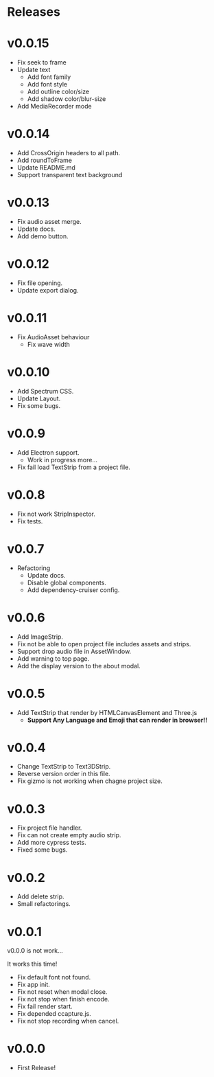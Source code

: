 # Releases

# v0.0.15
- Fix seek to frame
- Update text
  - Add font family
  - Add font style
  - Add outline color/size
  - Add shadow color/blur-size
- Add MediaRecorder mode

# v0.0.14
- Add CrossOrigin headers to all path.
- Add roundToFrame
- Update README.md
- Support transparent text background

# v0.0.13
- Fix audio asset merge.
- Update docs.
- Add demo button.

# v0.0.12
- Fix file opening.
- Update export dialog.

# v0.0.11
- Fix AudioAsset behaviour
  - Fix wave width

# v0.0.10
- Add Spectrum CSS.
- Update Layout.
- Fix some bugs.

# v0.0.9
- Add Electron support.
  - Work in progress more...
- Fix fail load TextStrip from a project file.

# v0.0.8
- Fix not work StripInspector.
- Fix tests.

# v0.0.7
- Refactoring
  - Update docs.
  - Disable global components.
  - Add dependency-cruiser config.

# v0.0.6
- Add ImageStrip.
- Fix not be able to open project file includes assets and strips.
- Support drop audio file in AssetWindow.
- Add warning to top page.
- Add the display version to the about modal.

# v0.0.5
- Add TextStrip that render by HTMLCanvasElement and Three.js
  - **Support Any Language and Emoji that can render in browser!!**

# v0.0.4
- Change TextStrip to Text3DStrip.
- Reverse version order in this file.
- Fix gizmo is not working when chagne project size.
 
# v0.0.3
- Fix project file handler.
- Fix can not create empty audio strip.
- Add more cypress tests.
- Fixed some bugs.

# v0.0.2
- Add delete strip.
- Small refactorings.
 
# v0.0.1
v0.0.0 is not work...

It works this time!

- Fix default font not found.
- Fix app init.
- Fix not reset when modal close.
- Fix not stop when finish encode.
- Fix fail render start.
- Fix depended ccapture.js.
- Fix not stop recording when cancel.

# v0.0.0
- First Release!